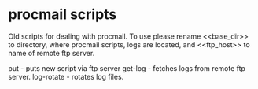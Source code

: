 # procmail scripts

Old scripts for dealing with procmail. 
To use please rename <<base_dir>> to directory, where procmail scripts, logs are located, and <<ftp_host>> to name of remote ftp server.

put - puts new script via ftp server
get-log - fetches logs from remote ftp server.
log-rotate - rotates log files.
